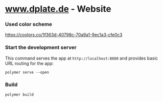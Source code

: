 # www.dplate.de - Website

### Used color scheme

https://coolors.co/1f363d-40798c-70a9a1-9ec1a3-cfe0c3

### Start the development server

This command serves the app at `http://localhost:8080` and provides basic URL
routing for the app:

    polymer serve --open

### Build

    polymer build

